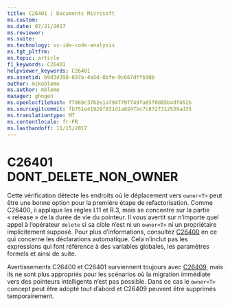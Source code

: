 ```yaml
---
title: C26401 | Documents Microsoft
ms.custom: 
ms.date: 07/21/2017
ms.reviewer: 
ms.suite: 
ms.technology: vs-ide-code-analysis
ms.tgt_pltfrm: 
ms.topic: article
f1_keywords: C26401
helpviewer_keywords: C26401
ms.assetid: b9d3d398-697a-4a5d-8bfe-9c667dffb90b
author: mikeblome
ms.author: mblome
manager: ghogen
ms.openlocfilehash: f7869c37b2e1a7947797749fa85f0d85b4df462b
ms.sourcegitcommit: fb751e41929f031d1a9247bc7c8727312539ad35
ms.translationtype: MT
ms.contentlocale: fr-FR
ms.lasthandoff: 11/15/2017
---
```

# <a name="c26401-dontdeletenonowner"></a>C26401 DONT_DELETE_NON_OWNER
Cette vérification détecte les endroits où le déplacement vers `owner<T>` peut être une bonne option pour la première étape de refactorisation. Comme C26400, il applique les règles I.11 et R.3, mais se concentre sur la partie « release » de la durée de vie du pointeur. Il vous avertit sur n’importe quel appel à l’opérateur `delete` si sa cible n’est ni un `owner<T>` ni un propriétaire implicitement supposé. Pour plus d’informations, consultez [C26400](c26400.md) en ce qui concerne les déclarations automatique. Cela n’inclut pas les expressions qui font référence à des variables globales, les paramètres formels et ainsi de suite. 


Avertissements C26400 et C26401 surviennent toujours avec [C26409](c26409.md), mais ils ne sont plus appropriés pour les scénarios où la migration immédiate vers des pointeurs intelligents n’est pas possible. Dans ce cas le `owner<T>` concept peut être adopté tout d’abord et C26409 peuvent être supprimés temporairement.
